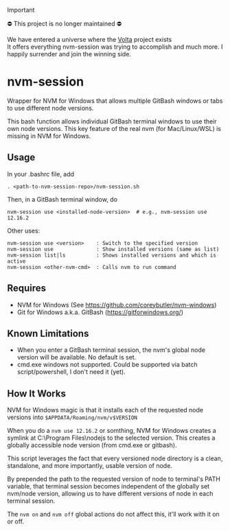 > [!IMPORTANT]
> ⛔ This project is no longer maintained ⛔
> 
> We have entered a universe where the [Volta](https://volta.sh/) project exists  
> It offers everything nvm-session was trying to accomplish and much more. I happily surrender and join the winning side.  

# nvm-session
Wrapper for NVM for Windows that allows multiple GitBash windows or tabs to use different node versions.

This bash function allows individual GitBash terminal windows to use their own node versions. This key feature of the real nvm (for Mac/Linux/WSL) is missing in NVM for Windows.

## Usage
In your .bashrc file, add
```
. <path-to-nvm-session-repo>/nvm-session.sh
```
Then, in a GitBash terminal window, do
```
nvm-session use <installed-node-version>  # e.g., nvm-session use 12.16.2
```
Other uses:
```
nvm-session use <version>    : Switch to the specified version
nvm-session use              : Show installed versions (same as list)
nvm-session list|ls          : Shows installed versions and which is active
nvm-session <other-nvm-cmd>  : Calls nvm to run command
```

## Requires
* NVM for Windows (See https://github.com/coreybutler/nvm-windows)
* Git for Windows a.k.a. GitBash (https://gitforwindows.org/)

## Known Limitations
* When you enter a GitBash terminal session, the nvm's global node version will be available. No default is set.
* cmd.exe windows not supported. Could be supported via batch script/powershell, I don't need it (yet).

## How It Works
NVM for Windows magic is that it installs each of the requested node versions into 
`$APPDATA/Roaming/nvm/v$VERSION`

When you do a `nvm use 12.16.2` or somthing, NVM for Windows creates a symlink at C:\Program Files\nodejs to the selected version. This creates a globally accessible node version (from cmd.exe or gitbash).

This script leverages the fact that every versioned node directory is a clean, standalone, and more importantly, usable version of node.

By prepended the path to the requested version of node to terminal's PATH variable, that terminal session becomes independent of the globally set nvm/node version, allowing us to have different versions of node in each terminal session.

The `nvm on` and `nvm off` global actions do not affect this, it'll work with it on or off.
